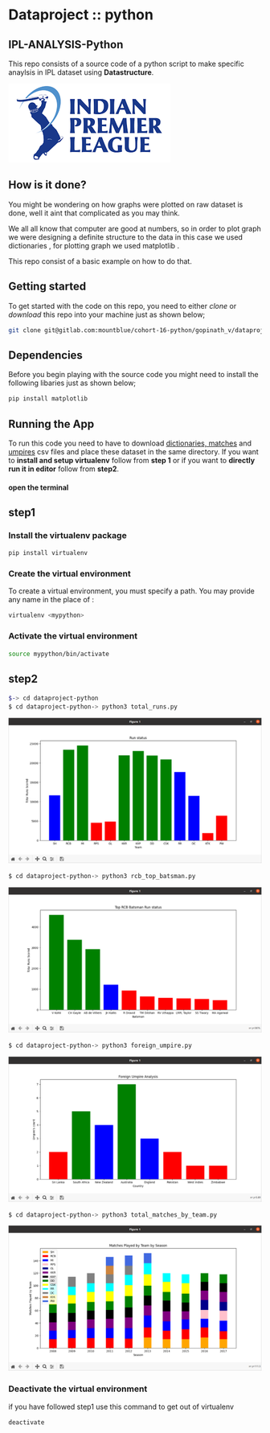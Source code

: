 # Dataproject :: python

## IPL-ANALYSIS-Python

This repo consists of a source code of a python script to make specific anaylsis in IPL dataset using **Datastructure**.

[![IPL](pictures/IPL.png)](https://en.wikipedia.org/wiki/Indian_Premier_League)

## How is it done?

You might be wondering on how graphs were plotted on raw dataset is done, well it aint that complicated as you may think.

We all all know that computer are good at numbers, so in order to plot graph we were designing a definite structure to the data in this case
we used dictionaries , for plotting graph we used matplotlib .

This repo consist of a basic example on how to do that.


## Getting started

To get started with the code on this repo, you need to either *clone* or *download* this repo into your machine just as shown below;

```bash
git clone git@gitlab.com:mountblue/cohort-16-python/gopinath_v/dataproject-python.git
```

## Dependencies 

Before you begin playing with the source code you might need to install the following libaries just as shown below;

```bash
pip install matplotlib
```

## Running the App

To run this code you need to have to download [dictionaries, matches](https://www.kaggle.com/manasgarg/ipl/version/5) and [umpires](https://www.kaggle.com/subhodeepchandra/ipl-umpires-by-country) csv files and place these dataset in the same directory. If you want to **install and setup virtualenv** follow from **step 1** or if you want to **directly run it in editor** follow from **step2**.

#### open the terminal

## step1
### Install the virtualenv package
```bash
pip install virtualenv
```
### Create the virtual environment
To create a virtual environment, you must specify a path. You may provide any name in the place of <mypython>:
```bash
virtualenv <mypython>
```
  
### Activate the virtual environment
```bash
source mypython/bin/activate
```
  
## step2
  
```bash
$-> cd dataproject-python
$ cd dataproject-python-> python3 total_runs.py

```
![total_runs](pictures/total_runs.png)

```bash
$ cd dataproject-python-> python3 rcb_top_batsman.py

```
![rcb_top_batsman](pictures/rcb_top_batsman.png)
```bash
$ cd dataproject-python-> python3 foreign_umpire.py

```
![foreign_umpire](pictures/foreign_umpire.png)
```bash
$ cd dataproject-python-> python3 total_matches_by_team.py

```
![total_matches_by_team](pictures/total_matches_by_team.png)

### Deactivate the virtual environment
if you have followed step1 use this command to get out of virtualenv
```bash
deactivate

```


